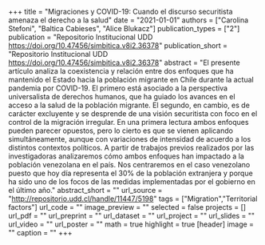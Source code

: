 +++
title = "Migraciones y COVID-19: Cuando el discurso securitista amenaza el derecho a la salud"
date = "2021-01-01"
authors = ["Carolina Stefoni", "Baltica Cabieses", "Alice Blukacz"]
publication_types = ["2"]
publication = "Repositorio Institucional UDD https://doi.org/10.47456/simbitica.v8i2.36378"
publication_short = "Repositorio Institucional UDD https://doi.org/10.47456/simbitica.v8i2.36378"
abstract = "El presente artículo analiza la coexistencia y relación entre dos enfoques que ha mantenido el Estado hacia la población migrante en Chile durante la actual pandemia por COVID-19. El primero está asociado a la perspectiva universalista de derechos humanos, que ha guiado los avances en el acceso a la salud de la población migrante. El segundo, en cambio, es de carácter excluyente y se desprende de una visión securitista con foco en el control de la migración irregular. En una primera lectura ambos enfoques pueden parecer opuestos, pero lo cierto es que se vienen aplicando simultáneamente, aunque con variaciones de intensidad de acuerdo a los distintos contextos políticos. A partir de trabajos previos realizados por las investigadoras analizaremos cómo ambos enfoques han impactado a la población venezolana en el país. Nos centraremos en el caso venezolano puesto que hoy día representa el 30% de la población extranjera y porque ha sido uno de los focos de las medidas implementadas por el gobierno en el último año."
abstract_short = ""
url_source = "http://repositorio.udd.cl/handle/11447/5198"
tags = ["Migration","Territorial factors"]
url_code = ""
image_preview = ""
selected = false
projects = []
url_pdf = ""
url_preprint = ""
url_dataset = ""
url_project = ""
url_slides = ""
url_video = ""
url_poster = ""
math = true
highlight = true
[header]
image = ""
caption = ""
+++
